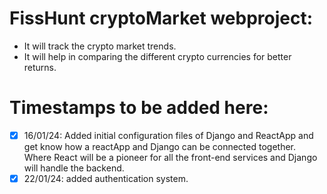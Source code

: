 # FissHunt cryptoMarket webproject:  
  - It will track the crypto market trends.
  - It will help in comparing the different crypto currencies for better returns.


# Timestamps to be added here:
  - [X] 16/01/24: Added initial configuration files of Django and ReactApp and get know how a reactApp and Django can be connected together. Where React will be a pioneer for all the front-end services and Django will handle the backend.
  - [X] 22/01/24: added authentication system.
